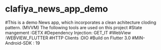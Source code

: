 # clafiya_news_app_demo

#This is a demo News app, which incorporates a clean achitecture cloding pattern. (MVVM)
The following tools are used on this project
#State mangement :GETX
#Dependency Injection: GET_IT
#WebView :WEBVIEW_FLUTTER
#HTTP Clients :DIO
#Build on Flutter 3.0
#MIN-Android-SDK : 19
